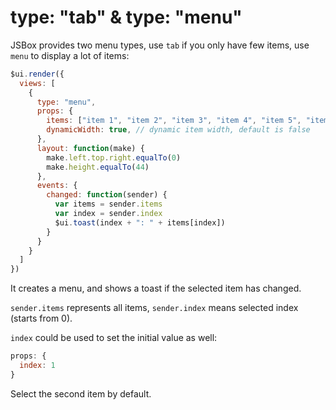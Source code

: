 # type: "tab" & type: "menu"

JSBox provides two menu types, use `tab` if you only have few items, use `menu` to display a lot of items:

```js
$ui.render({
  views: [
    {
      type: "menu",
      props: {
        items: ["item 1", "item 2", "item 3", "item 4", "item 5", "item 6", "item 7", "item 8", "item 9"],
        dynamicWidth: true, // dynamic item width, default is false
      },
      layout: function(make) {
        make.left.top.right.equalTo(0)
        make.height.equalTo(44)
      },
      events: {
        changed: function(sender) {
          var items = sender.items
          var index = sender.index
          $ui.toast(index + ": " + items[index])
        }
      }
    }
  ]
})
```

It creates a menu, and shows a toast if the selected item has changed.

`sender.items` represents all items, `sender.index` means selected index (starts from 0).

`index` could be used to set the initial value as well:

```js
props: {
  index: 1
}
```

Select the second item by default.